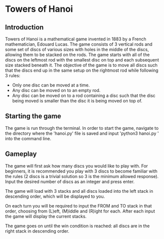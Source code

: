 # Towers of Hanoi
## Introduction
Towers of Hanoi is a mathematical game invented in 1883 by a French mathematician, Edouard Lucas. The game consists of 3 vertical rods and some set of discs of various sizes with holes in the middle of the discs, allowing them to be stacked on the rods. The game starts with all of the discs on the leftmost rod with the smallest disc on top and each subsequent size stacked beneath it. The objective of the game is to move all discs such that the discs end up in the same setup on the rightmost rod while following 3 rules:
- Only one disc can be moved at a time.
- Any disc can be moved on to an empty rod.
- Any disc can be moved on to a rod containing a disc such that the disc being moved is smaller than the disc it is being moved on top of.

## Starting the game
The game is run through the terminal. In order to start the game, navigate to the directory where the 'hanoi.py' file is saved and input 'python3 hanoi.py ' into the command line.

## Gameplay
The game will first ask how many discs you would like to play with. For beginners, it is recommended you play with 3 discs to become familiar with the rules (2 discs is a trivial solution so 3 is the minimum allowed response). Input the desired number of discs as an integer and press enter.

The game will load with 3 stacks and all discs loaded into the left stack in descending order, which will be displayed to you.

On each turn you will be required to input the FROM and TO stack in that order, choosing from (L)eft, (M)iddle and (R)ight for each. After each input the game will display the current stacks.

The game goes on until the win condition is reached: all discs are in the right stack in descending order.
